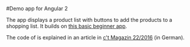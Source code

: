 #Demo app for Angular 2

The app displays a product list with buttons to add the products to a shopping list. It builds on [this basic beginner app](https://github.com/wortwart/angular2-shoppinglist-lite.git).

The code of is explained in an article in [c't Magazin 22/2016](https://ct.de/) (in German).